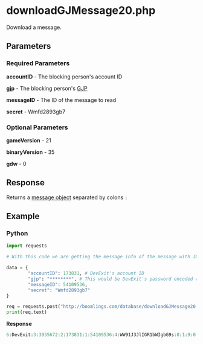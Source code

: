 # downloadGJMessage20.php

Download a message.

## Parameters

### Required Parameters

**accountID** - The blocking person's account ID

**gjp** - The blocking person's [GJP](/topics/encryption/gjp.md)

**messageID** - The ID of the message to read

**secret** - Wmfd2893gb7

### Optional Parameters

**gameVersion** - 21

**binaryVersion** - 35

**gdw** - 0

## Response

Returns a [message object](/resources/server/message.md) separated by colons `:`

## Example

<!-- tabs:start -->

### **Python**

```py
import requests

# With this code we are getting the message info of the message with ID 54109536

data = {
        "accountID": 173831, # DevExit's account ID
        "gjp": "********", # This would be DevExit's password encoded with GJP encryption
        "messageID": 54109536,
        "secret": "Wmfd2893gb7"
}

req = requests.post("http://boomlings.com/database/downloadGJMessage20.php", data=data)
print(req.text)
```

**Response**
```py
6:DevExit:3:3935672:2:173831:1:54109536:4:WW91J3JlIGR1bWIgbG9s:8:1:9:0:5:TWhtIHllcCB5b3UncmUgcCBkdW1iIGxtYW8=:7:19 minutes
```

<!-- tabs:end -->
